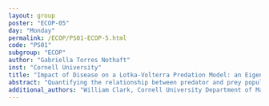 ```yaml
---
layout: group
poster: "ECOP-05"
day: "Monday"
permalink: /ECOP/PS01-ECOP-5.html
code: "PS01"
subgroup: "ECOP"
author: "Gabriella Torres Nothaft"
inst: "Cornell University"
title: "Impact of Disease on a Lotka-Volterra Predation Model: an Eigenvalue Analysis"
abstract: "Quantifying the relationship between predator and prey populations under the influence of disease provides important insight into their roles and behaviors in the ecosystem. This paper uses two models as the base for the analysis: the Lotka-Volterra predation model and the SIR disease model. In the modelling process, the disease only affects the prey, introducing a new variable for the infected prey, and the force of infection decays with time. The proposed system is a nonlinear, non-autonomous system of three ordinary differential equations. This paper aims to quantify the impact of the infection on the behavior of the three populations by numerically determining the critical time when the system switches from having one eigenvector in the basis of the center eigenspace to three eigenvectors. The results show that as time increases, the infected population tends to zero, and the remaining healthy prey and predator populations return to a periodic orbit, equivalent to a level set of the original Lotka-Volterra model. Additionally, the relationship between the force of infection and the critical time behaves as an exponential function, and a future goal is to successfully derive this formula."
additional_authors: "William Clark, Cornell University Department of Mathematics"
---
```

